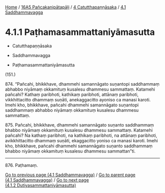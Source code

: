 
[Home](/) / [16A5 Pañcakanipātapāḷi](../../../16A5.md) / [4 Catutthapaṇṇāsaka](../../4.md) / [4.1 Saddhammavagga](../4.1.md)

# 4.1.1 Paṭhamasammattaniyāmasutta

* Catutthapaṇṇāsaka

* Saddhammavagga

* Paṭhamasammattaniyāmasutta

(151.)

874\. “Pañcahi, bhikkhave, dhammehi samannāgato suṇantopi saddhammaṃ abhabbo niyāmaṃ okkamituṃ kusalesu dhammesu sammattaṃ. Katamehi pañcahi? Kathaṃ paribhoti, kathikaṃ paribhoti, attānaṃ paribhoti, vikkhittacitto dhammaṃ suṇāti, anekaggacitto ayoniso ca manasi karoti. Imehi kho, bhikkhave, pañcahi dhammehi samannāgato suṇantopi saddhammaṃ abhabbo niyāmaṃ okkamituṃ kusalesu dhammesu sammattaṃ.

875\. Pañcahi, bhikkhave, dhammehi samannāgato suṇanto saddhammaṃ bhabbo niyāmaṃ okkamituṃ kusalesu dhammesu sammattaṃ. Katamehi pañcahi? Na kathaṃ paribhoti, na kathikaṃ paribhoti, na attānaṃ paribhoti, avikkhittacitto dhammaṃ suṇāti, ekaggacitto yoniso ca manasi karoti. Imehi kho, bhikkhave, pañcahi dhammehi samannāgato suṇanto saddhammaṃ bhabbo niyāmaṃ okkamituṃ kusalesu dhammesu sammattan”ti.

---

876\. Paṭhamaṃ.



[Go to previous page (4.1 Saddhammavagga)](../4.1.md) / [Go to parent page (4.1 Saddhammavagga)](../4.1.md) / [Go to next page (4.1.2 Dutiyasammattaniyāmasutta)](4.1.2.md)


